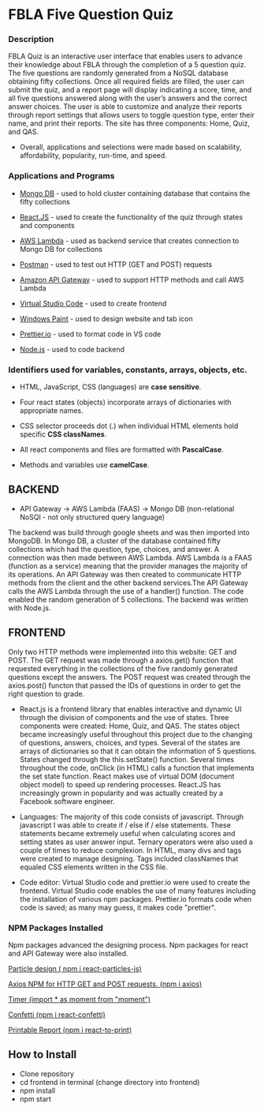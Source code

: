 # FBLA Five Question Quiz

### Description

FBLA Quiz is an interactive user interface that enables users to advance their knowledge about FBLA through the completion of a 5 question quiz.
The five questions are randomly generated from a NoSQL database obtaining fifty collections.
Once all required fields are filled, the user can submit the quiz, and a report page will display indicating a score, time, and all five questions answered along with the user’s answers and the correct answer choices.
The user is able to customize and analyze their reports through report settings that allows users to toggle question type, enter their name, and print their reports.
The site has three components: Home, Quiz, and QAS.
- Overall, applications and selections were made based on scalability, affordability, popularity, run-time, and speed.


### Applications and Programs

- [Mongo DB](https://www.mongodb.com/2) - used to hold cluster containing database that contains the fifty collections

- [React.JS](https://reactjs.org/) - used to create the functionality of the quiz through states and components

- [AWS Lambda](https://aws.amazon.com/lambda/) - used as backend service that creates connection to Mongo DB for collections

- [Postman](https://www.postman.com/) - used to test out HTTP (GET and POST) requests

- [Amazon API Gateway](https://aws.amazon.com/api-gateway/) - used to support HTTP methods and call AWS Lambda

- [Virtual Studio Code](https://code.visualstudio.com/) - used to create frontend

- [Windows Paint](https://support.microsoft.com/en-us/windows/get-microsoft-paint-a6b9578c-ed1c-5b09-0699-4ed8115f9aa9) - used to design website and tab icon

- [Prettier.io](https://prettier.io/) - used to format code in VS code

- [Node.js](https://nodejs.org/en/) - used to code backend

### Identifiers used for variables, constants, arrays, objects, etc.
- HTML, JavaScript, CSS (languages) are **case sensitive**.

- Four react states (objects)  incorporate arrays of dictionaries with appropriate names.

- CSS selector proceeds dot (.) when individual HTML elements hold specific **CSS classNames**.

- All react components and files are formatted with **PascalCase**.

- Methods and variables use **camelCase**.

## BACKEND
- API Gateway -> AWS Lambda (FAAS) -> Mongo DB  (non-relational NoSQl - not only structured query language)

The backend was build through google sheets and was then imported into MongoDB. In Mongo DB, a cluster of the database contained fifty collections which had the question, type, choices, and answer. A connection was then made between AWS Lambda. AWS Lambda is a FAAS (function as a service) meaning that the provider manages the majority of its operations. An API Gateway was then created to communicate HTTP methods from the client and the other backend services.The API Gateway calls the AWS Lambda through the use of a handler() function.  The code enabled the random generation of 5 collections.  The backend was written with Node.js.


## FRONTEND
Only two HTTP methods were implemented into this website: GET and POST. The GET request was made through a axios.get() function that requested everything in the collections of the five randomly generated questions except the answers. The POST request was created through the axios.post() functon that passed the IDs of questions in order to get the right question to grade.
- React.js is a frontend library that enables interactive and dynamic UI through the division of components and the use of states. Three components were created: Home, Quiz, and QAS. The states object became increasingly useful throughout this project due to the changing of questions, answers, choices, and types. Several of the states are arrays of dictionaries so that it can obtain the information of 5 questions. States changed through the this.setState() function. Several times throughout the code, onClick (in HTML) calls a function that implements the set state function. React makes use of virtual DOM (document object model) to speed up rendering processes. React.JS has increasingly grown in popularity and was actually created by a Facebook software engineer.

- Languages: The majority of this code consists of javascript. Through javascript I was able to create if / else if / else statements. These statements became extremely useful when calculating scores and setting states as user answer input. Ternary operators were also used a couple of times to reduce complexion. In HTML, many divs and tags were created to manage designing. Tags included classNames that equaled CSS elements written in the CSS file.

- Code editor: Virtual Studio code and prettier.io were used to create the frontend. Virtual Studio code enables the use of many features including the installation of various npm packages. Prettier.io formats code when code is saved; as many may guess, it makes code "prettier".

###  NPM Packages Installed
Npm packages advanced the designing process. Npm packages for react and API Gateway were also installed.

[Particle design ( npm i react-particles-js)](https://www.npmjs.com/package/react-particles-js)


[Axios NPM for HTTP GET and POST requests. (npm i axios)](https://www.npmjs.com/package/axios/v/0.21.1)


[Timer (import \* as moment from "moment")](https://www.npmjs.com/package/moment)


[Confetti (npm i react-confetti)](https://www.npmjs.com/package/react-confetti)


[Printable Report (npm i react-to-print)](https://www.npmjs.com/package/react-to-print)


## How to Install
- Clone repository
- cd frontend in terminal (change directory into frontend)
- npm install 
- npm start
